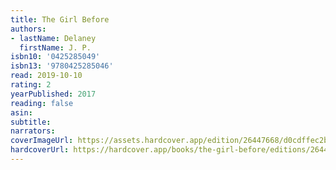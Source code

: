 ```yaml
---
title: The Girl Before
authors:
- lastName: Delaney
  firstName: J. P.
isbn10: '0425285049'
isbn13: '9780425285046'
read: 2019-10-10
rating: 2
yearPublished: 2017
reading: false
asin:
subtitle:
narrators:
coverImageUrl: https://assets.hardcover.app/edition/26447668/d0cdffec2bc810e485b3eb0e47950a8d07734fd8.jpeg
hardcoverUrl: https://hardcover.app/books/the-girl-before/editions/26447668
---
```

